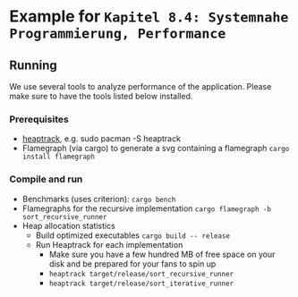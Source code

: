 # Example for `Kapitel 8.4: Systemnahe Programmierung, Performance`



## Running

We use several tools to analyze performance of the application.
Please make sure to have the tools listed below installed.

### Prerequisites
- [heaptrack](https://github.com/KDE/heaptrack), e.g. sudo pacman -S heaptrack
- Flamegraph (via cargo) to generate a svg containing a flamegraph `cargo install flamegraph`

### Compile and run
- Benchmarks (uses criterion): `cargo bench`
- Flamegraphs for the recursive implementation `cargo flamegraph -b sort_recursive_runner`
- Heap allocation statistics
  - Build optimized executables `cargo build -- release`
  - Run Heaptrack for each implementation 
    - Make sure you have a few hundred MB of free space on your disk and be prepared for your fans to spin up
    - `heaptrack target/release/sort_recursive_runner`
    - `heaptrack target/release/sort_iterative_runner`